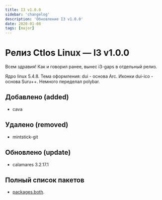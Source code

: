 ```yaml
---
title: I3 v1.0.0
sidebar: 'changelog'
description: 'Обновление I3 v1.0.0'
date: 2020-01-08
tags: [major]
---
```


# Релиз Ctlos Linux — I3 v1.0.0

Всем здравия! Как и говорил ранее, вынес i3-gaps в отдельный релиз.

Ядро linux 5.4.8. Тема оформления: dui - основа Arc. Иконки dui-ico - основа Suru++. Немного переделал polybar.

## Добавлено (added)

- cava

## Удалено (removed)

- mintstick-git

## Обновлено (update)

- calamares 3.2.17.1

## Полный список пакетов

- [packages.both](https://github.com/ctlos/ctlosiso/blob/1d222eac4f4e299f89912c53d348b20c7d797a70/packages.both).
